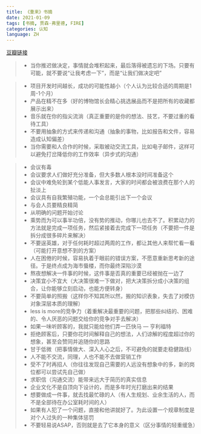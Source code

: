 ```yaml
---
title: 《重来》书摘
date: 2021-01-09
tags: [书摘, 贾森·弗里德, FIRE]
categories: 认知
language: ZH
---
```


[豆瓣链接](https://book.douban.com/subject/5320866/)

>- 当你推迟做决定，事情就会堆积起来，最后落得被遗忘的下场。只要有可能，就不要说“让我考虑一下”，而是“让我们做决定吧”

>- 项目开发时间越长，成功的可能性越小（个人认为比较合适的周期是1周-1个月）
>- 产品在精不在多（好的博物馆长会精心挑选展品而不是把所有的收藏都展示出来）
>- 音乐就在你的指尖流淌（真正重要的是你的想法、技艺，不要过重的看待工具）
>- 不要用抽象的方式来传递和沟通（抽象的事物，比如报告和文件，容易造成认知偏差）
>- 当你需要和人合作的时候，采取被动交流工具，比如电子邮件，这样可以避免打岔降低你的工作效率（异步式的沟通）
<!-- more -->
>- 会议有毒
>- 会议要求人们做好充分准备，但大多数人根本没时间准备这个
>  - 会议中难免轮到某个低能人事发言，大家的时间都会被浪费在那个人的扯淡上
>  - 会议具有自我繁殖功能，一个会总能引出下一个会议
>  - 与会人员要精良精简
>  - 从明确的问题开始讨论
>- 乘势而为可以事半功倍，没有势的推动，你哪儿也去不了。积累动力的方法就是完成一项任务，然后紧接着去完成下一项任务（不要把一件是拆分成很多碎片来解决）
>- 不要逞英雄，对于任何耗时超过两周的工作，都让其他人来帮忙看一看（可能打开意想不到的方案）
>- 人在困倦的时候，容易执着于眼前的错误方案，不愿意重新思考新的途径。于是终点成为海市蜃楼，而你最终深陷沙漠
>- 熬夜想解决一件事的时候，这件事是否真的重要已经被抛在一边了
>- 决策宜小不宜大（大决策很难一下做对，把大决策拆分成小决策的组合，让你能够立刻启动，也能方便转身）
>- 不要简单的照搬（这样你不知其所以然，搬的知识表象，失去了对模仿对象深层本质的理解）
>- less is more的竞争力（着重解决最重要的问题，把那些纠结的、困难的、令人厌恶的问题交给你的竞争对手去解决）
>- 如果一味听顾客的，我就只能给他们弄一匹快马 — 亨利福特
>- 拒绝顾客后，只要你花时间解释自己的想法，人们谅解的程度超过你的想象，甚至会赞同并追随你的思路
>- 甘于低微（把事情做大、深入人心之后，不可避免的就要走稳健路线）
>- 人不能不交流，同理，人也不能不去做营销工作
>- 受不了时再招人（你往往发现自己需要的人远没有想象中的多，新的岗位都可以尝试先自己做）
>- 求职信（沟通交流）能带来远大于简历的真实信息
>- 企业文化不是自顶向下设计的，而是多年时光打磨出来的结果
>- 想要做成一件事，就去找最忙碌的人（有人生规划、业余生活的人，而不是全部待在办公室耗时间的人）
>- 如果有人犯了一个问题，直接和他讲就好了。为此设置一个规章制度是对个人过失的一种集体惩罚
>- 不要轻易说ASAP，否则就是去了它本身的意义（区分事情的轻重缓急）
